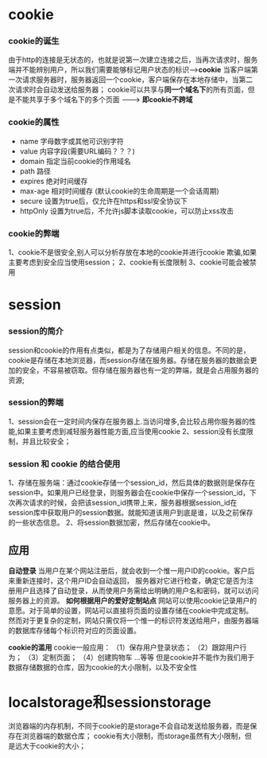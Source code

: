 # cookie

### cookie的诞生
由于http的连接是无状态的，也就是说第一次建立连接之后，当再次请求时，服务端并不能辨别用户，所以我们需要能够标记用户状态的标识-->**cookie**
当客户端第一次请求服务器时，服务器返回一个cookie，客户端保存在本地存储中，当第二次请求时会自动发送给服务器；
cookie可以共享与**同一个域名下**的所有页面，但是不能共享于多个域名下的多个页面 ---> **即cookie不跨域**

### cookie的属性
- name      字母数字或其他可识别字符
- value     内容字段(需要URL编码？？？)
- domain    指定当前cookie的作用域名
- path      路径
- expires   绝对时间缓存
- max-age   相对时间缓存    (默认cookie的生命周期是一个会话周期)
- secure    设置为true后，仅允许在https和ssl安全协议下
- httpOnly  设置为true后，不允许js脚本读取cookie，可以防止xss攻击

### cookie的弊端
1、cookie不是很安全,别人可以分析存放在本地的cookie并进行cookie 欺骗,如果主要考虑到安全应当使用session；
2、cookie有长度限制
3、cookie可能会被禁用

# session

### session的简介
session和cookie的作用有点类似，都是为了存储用户相关的信息。不同的是，cookie是存储在本地浏览器，而session存储在服务器。存储在服务器的数据会更加的安全，不容易被窃取。但存储在服务器也有一定的弊端，就是会占用服务器的资源;

### session的弊端
1、session会在一定时间内保存在服务器上.当访问增多,会比较占用你服务器的性能,如果主要考虑到减轻服务器性能方面,应当使用cookie
2、session没有长度限制，并且比较安全；

### session 和 cookie 的结合使用
1、存储在服务端：通过cookie存储一个session_id，然后具体的数据则是保存在session中。如果用户已经登录，则服务器会在cookie中保存一个session_id，下次再次请求的时候，会把该session_id携带上来，服务器根据session_id在session库中获取用户的session数据。就能知道该用户到底是谁，以及之前保存的一些状态信息。
2、将session数据加密，然后存储在cookie中。


## 应用

**自动登录**
当用户在某个网站注册后，就会收到一个惟一用户ID的cookie。客户后来重新连接时，这个用户ID会自动返回，
服务器对它进行检查，确定它是否为注册用户且选择了自动登录，从而使用户务需给出明确的用户名和密码，就可以访问服务器上的资源。
**如何根据用户的爱好定制站点**
网站可以使用cookie记录用户的意愿。对于简单的设置，网站可以直接将页面的设置存储在cookie中完成定制。
然而对于更复杂的定制，网站只需仅将一个惟一的标识符发送给用户，由服务器端的数据库存储每个标识符对应的页面设置。

**cookie的滥用**
cookie一般应用：
（1）保存用户登录状态；
（2）跟踪用户行为；
（3）定制页面；
（4）创建购物车 …等等
但是cookie并不能作为我们用于数据存储数据的仓库，因为cookie的大小限制，以及不安全性

# localstorage和sessionstorage
浏览器端的内存机制，不同于cookie的是storage不会自动发送给服务器，而是保存在浏览器端的数据仓库；
cookie有大小限制，而storage虽然有大小限制，但是远大于cookie的大小；

